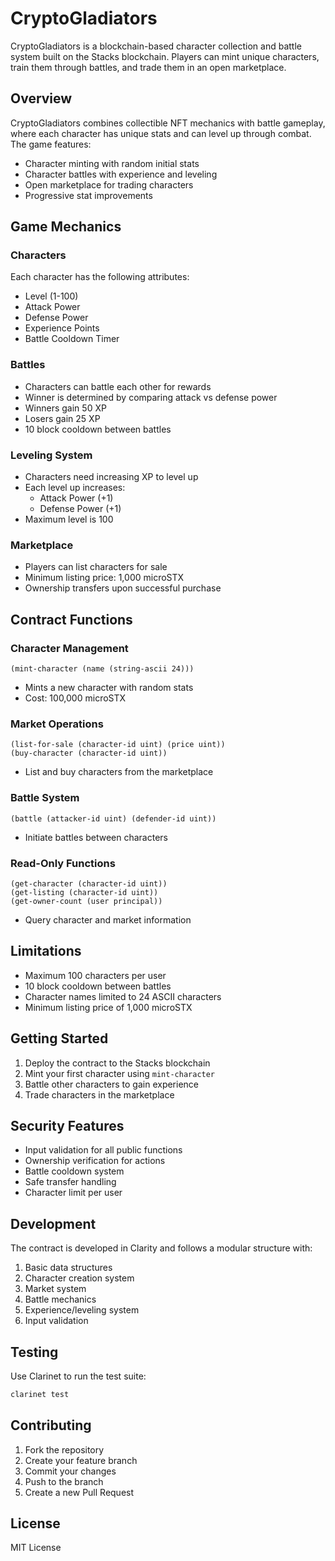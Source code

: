 # CryptoGladiators

CryptoGladiators is a blockchain-based character collection and battle system built on the Stacks blockchain. Players can mint unique characters, train them through battles, and trade them in an open marketplace.

## Overview

CryptoGladiators combines collectible NFT mechanics with battle gameplay, where each character has unique stats and can level up through combat. The game features:

- Character minting with random initial stats
- Character battles with experience and leveling
- Open marketplace for trading characters
- Progressive stat improvements

## Game Mechanics

### Characters

Each character has the following attributes:
- Level (1-100)
- Attack Power
- Defense Power
- Experience Points
- Battle Cooldown Timer

### Battles

- Characters can battle each other for rewards
- Winner is determined by comparing attack vs defense power
- Winners gain 50 XP
- Losers gain 25 XP
- 10 block cooldown between battles

### Leveling System

- Characters need increasing XP to level up
- Each level up increases:
  - Attack Power (+1)
  - Defense Power (+1)
- Maximum level is 100

### Marketplace

- Players can list characters for sale
- Minimum listing price: 1,000 microSTX
- Ownership transfers upon successful purchase

## Contract Functions

### Character Management
```clarity
(mint-character (name (string-ascii 24)))
```
- Mints a new character with random stats
- Cost: 100,000 microSTX

### Market Operations
```clarity
(list-for-sale (character-id uint) (price uint))
(buy-character (character-id uint))
```
- List and buy characters from the marketplace

### Battle System
```clarity
(battle (attacker-id uint) (defender-id uint))
```
- Initiate battles between characters

### Read-Only Functions
```clarity
(get-character (character-id uint))
(get-listing (character-id uint))
(get-owner-count (user principal))
```
- Query character and market information

## Limitations

- Maximum 100 characters per user
- 10 block cooldown between battles
- Character names limited to 24 ASCII characters
- Minimum listing price of 1,000 microSTX

## Getting Started

1. Deploy the contract to the Stacks blockchain
2. Mint your first character using `mint-character`
3. Battle other characters to gain experience
4. Trade characters in the marketplace

## Security Features

- Input validation for all public functions
- Ownership verification for actions
- Battle cooldown system
- Safe transfer handling
- Character limit per user

## Development

The contract is developed in Clarity and follows a modular structure with:
1. Basic data structures
2. Character creation system
3. Market system
4. Battle mechanics
5. Experience/leveling system
6. Input validation

## Testing

Use Clarinet to run the test suite:
```bash
clarinet test
```

## Contributing

1. Fork the repository
2. Create your feature branch
3. Commit your changes
4. Push to the branch
5. Create a new Pull Request

## License

MIT License